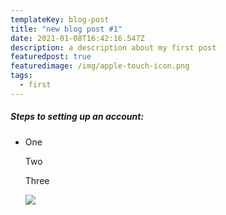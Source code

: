 ```yaml
---
templateKey: blog-post
title: "new blog post #1"
date: 2021-01-08T16:42:16.547Z
description: a description about my first post
featuredpost: true
featuredimage: /img/apple-touch-icon.png
tags:
  - first
---
```

##### Steps to setting up an account:

* One

  Two

  Three

  ![](/img/products-grid3.jpg)